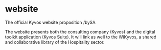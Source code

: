 # website

The official Kyvos website proposition /bySA

The website presents both the consulting company (Kyvos) and the digital toolkit application (Kyvos Suite).
It will link as well to the WiKyvos, a shared and collaborative library of the Hospitality sector.
